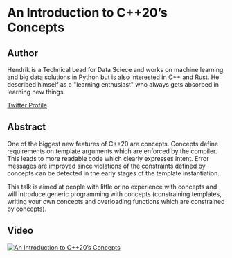# An Introduction to C++20’s Concepts

## Author

Hendrik is a Technical Lead for Data Sciece and works on machine learning and big data solutions in Python but is also interested in C++ and Rust. He described himself as a "learning enthusiast" who always gets absorbed in learning new things.

[Twitter Profile](https://twitter.com/hniemeye)

## Abstract

One of the biggest new features of C++20 are concepts. Concepts define requirements on template arguments which are enforced by the compiler. This leads to more readable code which clearly expresses intent. Error messages are improved since violations of the constraints defined by concepts can be detected in the early stages of the template instantiation.

This talk is aimed at people with little or no experience with concepts and will introduce generic programming with concepts (constraining templates, writing your own concepts and overloading functions which are constrained by concepts).

## Video

[![An Introduction to C++20’s Concepts](https://img.youtube.com/vi/N_kPd2OK1L8/0.jpg)](https://youtu.be/N_kPd2OK1L8)
